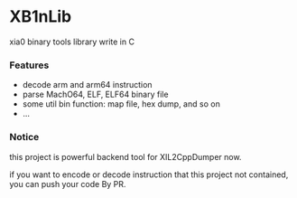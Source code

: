# XB1nLib
xia0 binary tools library write in C



### Features

- decode arm and arm64 instruction
- parse MachO64, ELF, ELF64 binary file
- some util bin function: map file, hex dump, and so on
- ...



### Notice

this project is powerful backend tool for XIL2CppDumper now.

if you want to encode or decode instruction that this project not contained, you can push your code By PR.

 